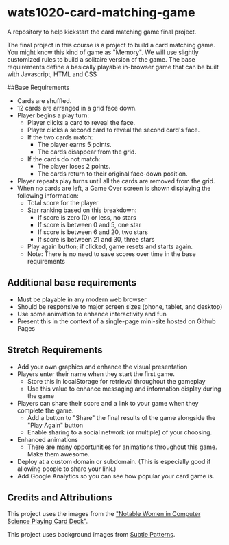 # wats1020-card-matching-game
A repository to help kickstart the card matching game final project.

The final project in this course is a project to build a card matching game. You might know this kind of game as "Memory". We will use slightly customized rules to build a solitaire version of the game. The base requirements define a basically playable in-browser game that can be built with Javascript, HTML and CSS

##Base Requirements
* Cards are shuffled.
* 12 cards are arranged in a grid face down.
* Player begins a play turn:
  * Player clicks a card to reveal the face.
  * Player clicks a second card to reveal the second card's face.
  * If the two cards match:
    * The player earns 5 points.
    * The cards disappear from the grid.
  * If the cards do not match:
    * The player loses 2 points.
    * The cards return to their original face-down position.
* Player repeats play turns until all the cards are removed from the grid.
* When no cards are left, a Game Over screen is shown displaying the following information:
  * Total score for the player
  * Star ranking based on this breakdown:
    * If score is zero (0) or less, no stars
    * If score is between 0 and 5, one star
    * If score is between 6 and 20, two stars
    * If score is between 21 and 30, three stars
  * Play again button; if clicked, game resets and starts again.
  * Note: There is no need to save scores over time in the base requirements

## Additional **base requirements**

* Must be playable in any modern web browser
* Should be responsive to major screen sizes (phone, tablet, and desktop)
* Use some animation to enhance interactivity and fun
* Present this in the context of a single-page mini-site hosted on Github Pages

## Stretch Requirements

* Add your own graphics and enhance the visual presentation
* Players enter their name when they start the first game.
  * Store this in localStorage for retrieval throughout the gameplay
  * Use this value to enhance messaging and information display during the game
* Players can share their score and a link to your game when they complete the game.
  * Add a button to "Share" the final results of the game alongside the "Play Again" button
  * Enable sharing to a social network (or multiple) of your choosing.
* Enhanced animations
  * There are many opportunities for animations throughout this game. Make them awesome.
* Deploy at a custom domain or subdomain. (This is especially good if allowing people to share your link.)
* Add Google Analytics so you can see how popular your card game is.

## Credits and Attributions

This project uses the images from the ["Notable Women in Computer Science Playing Card Deck"](http://www.cs.duke.edu/csed/wikipedia/).

This project uses background images from [Subtle Patterns](http://subtlepatterns.com).
